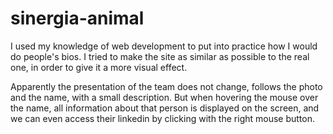 # sinergia-animal

 I used my knowledge of web development to put into practice how I would do people's bios. 
 I tried to make the site as similar as possible to the real one, in order to give it a more visual effect. 
 
 
 Apparently the presentation of the team does not change, follows the photo and the name, with a small description. 
 But when hovering the mouse over the name, all information about that person is displayed on the screen, and we can even access their 
 linkedin by clicking with the right mouse button.
